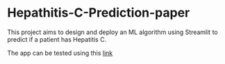 # Hepathitis-C-Prediction-paper

This project aims to design and deploy an ML algorithm using Streamlit to predict if a patient has Hepatitis C.

The app can be tested using this [link](https://hepathitis-c-prediction-paper-hjh7gacytwtitdgquivqwv.streamlit.app/)




